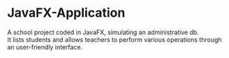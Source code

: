 # JavaFX-Application

A school project coded in JavaFX, simulating an administrative db. <br> It lists students and allows teachers to perform various operations through an user-friendly interface.
